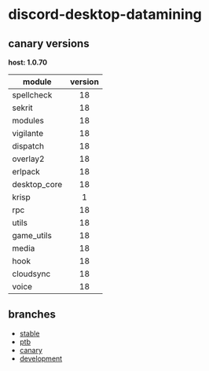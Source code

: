 # discord-desktop-datamining

## canary versions

**host: 1.0.70**

| module | version |
| ------ | :-----: |
| spellcheck | 18 |
| sekrit | 18 |
| modules | 18 |
| vigilante | 18 |
| dispatch | 18 |
| overlay2 | 18 |
| erlpack | 18 |
| desktop_core | 18 |
| krisp | 1 |
| rpc | 18 |
| utils | 18 |
| game_utils | 18 |
| media | 18 |
| hook | 18 |
| cloudsync | 18 |
| voice | 18 |

## branches

- [stable](https://github.com/OpenAsar/discord-desktop-datamining/tree/stable)
- [ptb](https://github.com/OpenAsar/discord-desktop-datamining/tree/ptb)
- [canary](https://github.com/OpenAsar/discord-desktop-datamining/tree/canary)
- [development](https://github.com/OpenAsar/discord-desktop-datamining/tree/development)